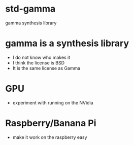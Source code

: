 # std-gamma
gamma synthesis library

# gamma is a synthesis library
* I do not know who makes it
* I think the license is BSD
* It is the same license as Gamma

# GPU
* experiment with running on the NVidia

# Raspberry/Banana Pi
* make it work on the raspberry easy

